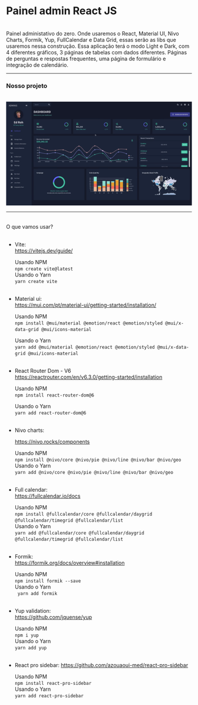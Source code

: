 # Painel admin React JS

<br>
Painel administativo do zero. Onde usaremos o React, Material UI, Nivo Charts, Formik, Yup, FullCalendar e Data Grid, essas serão as libs que usaremos nessa construção. Essa aplicação terá o modo Light e Dark, com 4 diferentes gráficos, 3 páginas de tabelas com dados diferentes. Páginas de perguntas e respostas frequentes, uma página de formulário e integração de calendário.

  <br>
<hr>

### Nosso projeto

<br>

<img src="./src/assets/dashboard.png">

<br>

<hr>

<br>
  O que vamos usar?<br><br>

- Vite:<br>
  https://vitejs.dev/guide/<br>

  Usando NPM<br>
  `npm create vite@latest ` <br>
  Usando o Yarn<br>
  `yarn create vite`<br><br>

- Material ui:<br>
  https://mui.com/pt/material-ui/getting-started/installation/

  Usando NPM<br>
  `npm install @mui/material @emotion/react @emotion/styled @mui/x-data-grid @mui/icons-material`

  Usando o Yarn<br>
  `yarn add @mui/material @emotion/react @emotion/styled @mui/x-data-grid @mui/icons-material`
  <br><br>

- React Router Dom - V6<br>
  https://reactrouter.com/en/v6.3.0/getting-started/installation

  Usando NPM<br>
  `npm install react-router-dom@6` <br>

  Usando o Yarn<br>
  `yarn add react-router-dom@6`
  <br><br>

- Nivo charts: <br>

  https://nivo.rocks/components <br>

  Usando NPM<br>
  `npm install @nivo/core @nivo/pie @nivo/line @nivo/bar @nivo/geo` <br>
  Usando o Yarn<br>
  `yarn add @nivo/core @nivo/pie @nivo/line @nivo/bar @nivo/geo`<br><br>

- Full calendar:<br>
  https://fullcalendar.io/docs<br>

  Usando NPM<br>
  `npm install @fullcalendar/core @fullcalendar/daygrid @fullcalendar/timegrid @fullcalendar/list`<br>
  Usando o Yarn<br>
  `yarn add @fullcalendar/core @fullcalendar/daygrid @fullcalendar/timegrid @fullcalendar/list`<br><br>

- Formik:<br>
  https://formik.org/docs/overview#installation<br>

  Usando NPM<br>
  `npm install formik --save`<br>
  Usando o Yarn<br>
  ` yarn add formik`<br><br>

- Yup validation:<br>
  https://github.com/jquense/yup

  Usando NPM<br>
  `npm i yup`<br>
  Usando o Yarn<br>
  `yarn add yup`<br><br>

- React pro sidebar:
  https://github.com/azouaoui-med/react-pro-sidebar

  Usando NPM<br>
  `npm install react-pro-sidebar`<br>
  Usando o Yarn<br>
  `yarn add react-pro-sidebar`<br><br>
